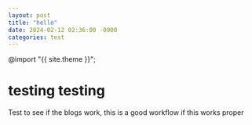 ```yaml
---
layout: post
title: "hello"
date: 2024-02-12 02:36:00 -0000
categories: test
---
```


@import "{{ site.theme }}";

# testing testing

Test to see if the blogs work, this is a good workflow if this works proper
